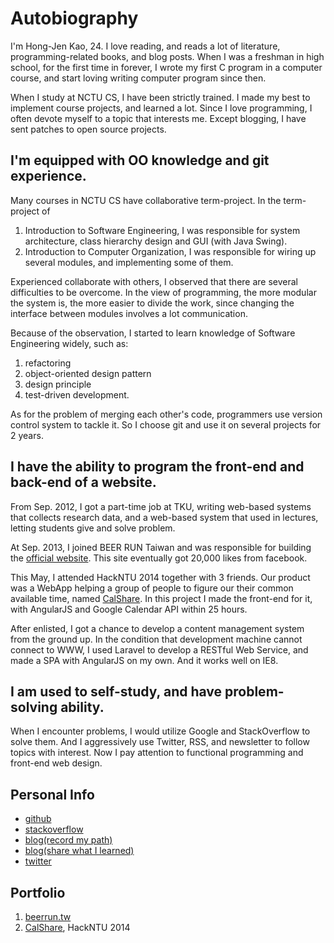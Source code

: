 # Autobiography
I'm Hong-Jen Kao, 24. I love reading, and reads a lot of literature, programming-related books, and blog posts.
When I was a freshman in high school, for the first time in forever, I wrote my first C program in a computer course, and start loving writing computer program since then.

When I study at NCTU CS, I have been strictly trained. I made my best to implement course projects, and learned a lot. Since I love programming, I often devote myself to a topic that interests me. Except blogging, I have sent patches to open source projects.

## I'm equipped with OO knowledge and git experience.
Many courses in NCTU CS have collaborative term-project. In the term-project of

1. Introduction to Software Engineering, I was responsible for system architecture, class hierarchy design and GUI (with Java Swing).
2. Introduction to Computer Organization, I was responsible for wiring up several modules, and implementing some of them.

Experienced collaborate with others, I observed that there are several difficulties to be overcome. In the view of programming, the more modular the system is, the more easier to divide the work, since changing the interface between modules involves a lot communication.

Because of the observation, I started to learn knowledge of Software Engineering widely, such as:

1. refactoring
2. object-oriented design pattern
3. design principle
4. test-driven development.

As for the problem of merging each other's code, programmers use version control system to tackle it. So I choose git and use it on several projects for 2 years.

## I have the ability to program the front-end and back-end of a website.
From Sep. 2012, I got a part-time job at TKU, writing web-based systems that collects research data, and a web-based system that used in lectures, letting students give and solve problem.

At Sep. 2013, I joined BEER RUN Taiwan and was responsible for building the [official website][beerrun.tw]. This site eventually got 20,000 likes from facebook.

This May, I attended HackNTU 2014 together with 3 friends. Our product was a WebApp helping a group of people to figure our their common available time, named [CalShare][CalShare]. In this project I made the front-end for it, with AngularJS and Google Calendar API within 25 hours.

After enlisted, I got a chance to develop a content management system from the ground up. In the condition that development machine cannot connect to WWW, I used Laravel to develop a RESTful Web Service, and made a SPA with AngularJS on my own. And it works well on IE8.

## I am used to self-study, and have problem-solving ability.
When I encounter problems, I would utilize Google and StackOverflow to solve them. And I aggressively use Twitter, RSS, and newsletter to follow topics with interest. Now I pay attention to functional programming and front-end web design.

## Personal Info
- [github](https://github.com/cades)
- [stackoverflow](http://stackoverflow.com/users/1484674/cades-kao)
- [blog(record my path)](http://strong-craftsman.blogspot.com/)
- [blog(share what I learned)](http://cadesshare.blogspot.com/)
- [twitter](https://twitter.com/cadeskao)

## Portfolio
1. [beerrun.tw][beerrun.tw]
1. [CalShare][CalShare], HackNTU 2014

[beerrun.tw]: http://beerrun-tw.herokuapp.com/
[CalShare]: http://calshare.herokuapp.com/
